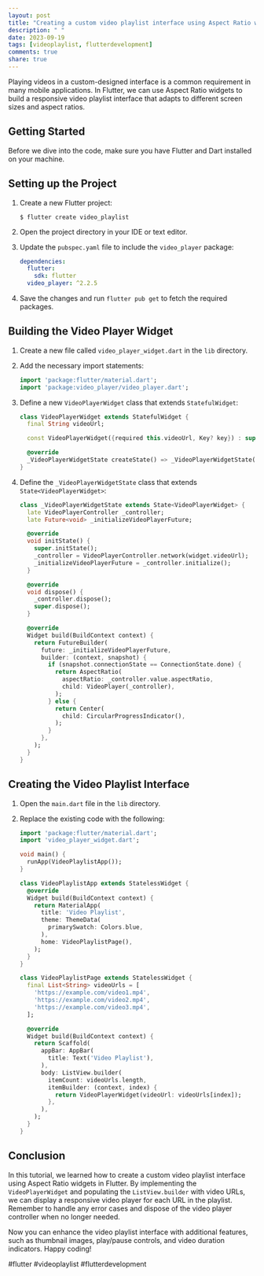 ```yaml
---
layout: post
title: "Creating a custom video playlist interface using Aspect Ratio widgets in Flutter"
description: " "
date: 2023-09-19
tags: [videoplaylist, flutterdevelopment]
comments: true
share: true
---
```


Playing videos in a custom-designed interface is a common requirement in many mobile applications. In Flutter, we can use Aspect Ratio widgets to build a responsive video playlist interface that adapts to different screen sizes and aspect ratios.

## Getting Started

Before we dive into the code, make sure you have Flutter and Dart installed on your machine. 

## Setting up the Project

1. Create a new Flutter project:
   ```
   $ flutter create video_playlist
   ```

2. Open the project directory in your IDE or text editor.

3. Update the `pubspec.yaml` file to include the `video_player` package:
   ```yaml
   dependencies:
     flutter:
       sdk: flutter
     video_player: ^2.2.5
   ```

4. Save the changes and run `flutter pub get` to fetch the required packages.

## Building the Video Player Widget

1. Create a new file called `video_player_widget.dart` in the `lib` directory.

2. Add the necessary import statements:
   ```dart
   import 'package:flutter/material.dart';
   import 'package:video_player/video_player.dart';
   ```

3. Define a new `VideoPlayerWidget` class that extends `StatefulWidget`:
   ```dart
   class VideoPlayerWidget extends StatefulWidget {
     final String videoUrl;
   
     const VideoPlayerWidget({required this.videoUrl, Key? key}) : super(key: key);
   
     @override
     _VideoPlayerWidgetState createState() => _VideoPlayerWidgetState();
   }
   ```

4. Define the `_VideoPlayerWidgetState` class that extends `State<VideoPlayerWidget>`:
   ```dart
   class _VideoPlayerWidgetState extends State<VideoPlayerWidget> {
     late VideoPlayerController _controller;
     late Future<void> _initializeVideoPlayerFuture;
   
     @override
     void initState() {
       super.initState();
       _controller = VideoPlayerController.network(widget.videoUrl);
       _initializeVideoPlayerFuture = _controller.initialize();
     }
   
     @override
     void dispose() {
       _controller.dispose();
       super.dispose();
     }
   
     @override
     Widget build(BuildContext context) {
       return FutureBuilder(
         future: _initializeVideoPlayerFuture,
         builder: (context, snapshot) {
           if (snapshot.connectionState == ConnectionState.done) {
             return AspectRatio(
               aspectRatio: _controller.value.aspectRatio,
               child: VideoPlayer(_controller),
             );
           } else {
             return Center(
               child: CircularProgressIndicator(),
             );
           }
         },
       );
     }
   }
   ```

## Creating the Video Playlist Interface

1. Open the `main.dart` file in the `lib` directory.

2. Replace the existing code with the following:
   ```dart
   import 'package:flutter/material.dart';
   import 'video_player_widget.dart';
   
   void main() {
     runApp(VideoPlaylistApp());
   }
   
   class VideoPlaylistApp extends StatelessWidget {
     @override
     Widget build(BuildContext context) {
       return MaterialApp(
         title: 'Video Playlist',
         theme: ThemeData(
           primarySwatch: Colors.blue,
         ),
         home: VideoPlaylistPage(),
       );
     }
   }
   
   class VideoPlaylistPage extends StatelessWidget {
     final List<String> videoUrls = [
       'https://example.com/video1.mp4',
       'https://example.com/video2.mp4',
       'https://example.com/video3.mp4',
     ];
   
     @override
     Widget build(BuildContext context) {
       return Scaffold(
         appBar: AppBar(
           title: Text('Video Playlist'),
         ),
         body: ListView.builder(
           itemCount: videoUrls.length,
           itemBuilder: (context, index) {
             return VideoPlayerWidget(videoUrl: videoUrls[index]);
           },
         ),
       );
     }
   }
   ```

## Conclusion

In this tutorial, we learned how to create a custom video playlist interface using Aspect Ratio widgets in Flutter. By implementing the `VideoPlayerWidget` and populating the `ListView.builder` with video URLs, we can display a responsive video player for each URL in the playlist. Remember to handle any error cases and dispose of the video player controller when no longer needed.

Now you can enhance the video playlist interface with additional features, such as thumbnail images, play/pause controls, and video duration indicators. Happy coding!

#flutter #videoplaylist #flutterdevelopment